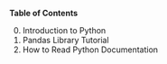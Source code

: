 **Table of Contents**

0.  Introduction to Python
1.  Pandas Library Tutorial
9.  How to Read Python Documentation

